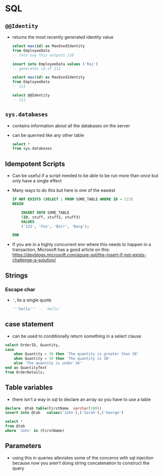 # SQL

## `@@Identity`

- returns the most recently generated identity value

    ```sql
    select max(id) as MaxUsedIdentity
    from EmployeeData
    -- lets say this outputs 110

    insert into EmployeeData values ('Raj')
    -- generates id of 111

    select max(id) as MaxUsedIdentity
    from EmployeeData
    -- 111

    select @@Identity
    -- 111
    ```

## `sys.databases`

- contains information about all the databases on the server
- can be querried like any other table

    ```sql
    select *
    from sys.databases
    ```

## Idempotent Scripts

- Can be useful if a script needed to be able to be run more than once but only have a single effect
- Many ways to do this but here is one of the easiest

    ```sql
    IF NOT EXISTS (SELECT 1 FROM SOME_TABLE WHERE ID = 123)
    BEGIN

        INSERT INTO SOME_TABLE
        (ID, stuff, stuff2, stuff3)
        VALUES
        ('123', 'Foo', 'Barr', 'Bang');

    END
    ```

- If you are in a highly concurrent env where this needs to happen in a transaction, Microsoft has a good article on this: <https://devblogs.microsoft.com/azure-sql/the-insert-if-not-exists-challenge-a-solution/>

## Strings

### Escape char

- `'`, its a single quote

    ```sql
    '''hello''' -- 'hello'
    ```

## case statement

- can be used to conditionally return something in a select clause

```sql
select OrderID, Quantity,
case
    when Quantity > 30 then 'The quantity is greater than 30'
    when Quantity = 30 then 'The quantity is 30'
    else 'The quantity is under 30'
end as QuantityText
from OrderDetails;
```

## Table variables

- there isn't a way in sql to declare an array so you have to use a table

```sql
declare  @tab table(FirstName  varchar(100))
insert into @tab   values('John'),('Sarah'),('George')

select * 
from @tab
where 'John' in (FirstName)
```

## Parameters

- using this in queries alleviates some of the concerns with sql injection because now you aren't doing string concatenation to construct the query
